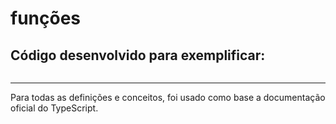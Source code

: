 # funções



## Código desenvolvido para exemplificar:

~~~typescript

~~~

---
Para todas as definições e conceitos, foi usado como base a documentação oficial do TypeScript.
